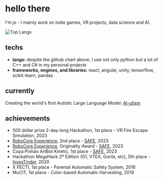 # hello there

I'm jo - I mainly work on indie games, VR projects, data science and AI.

![Top Langs](https://github-readme-stats.vercel.app/api/top-langs/?username=inteiros&theme=transparent&layout=pie)

## techs

- **langs:** despite the github chart above, I use not only python but a lot of C++ and C# in my personal projects
- **frameworks, engines, and libraries:** react, angular, unity, tensorflow, scikit-learn, pandas

## currently

Creating the world's first Autistic Large Language Model: [AI-utism](https://github.com/inteiros/AI-utism)

## achievements

- 500 dollar prize 2-day-long Hackathon, 1st place - VR Fire Escape Simulation, 2023
- [RoboCore Experience](https://www.robocoreexperience.com/), 2nd place - [SAFE](https://github.com/inteiros/SAFE), 2023
- [RoboCore Experience](https://www.robocoreexperience.com/), Originality Award - [SAFE](https://github.com/inteiros/SAFE), 2023
- Copa Pinhão ArtBot Kinetic, 1st place  - [SAFE](https://github.com/inteiros/SAFE), 2023
- Hackathon MegaHack 2º Edition (G1, VTEX, Gorila, etc), 5th place - [Inves](https://github.com/inteiros/InvestinderBackend)[Tinder](https://github.com/inteiros/InvestinderFrontend), 2020
- X FECTI, 1st place - Parental Automatic Safety System, 2016
- MuCIT, 1st place - Color-based Automatic Harvesting, 2019

<br>
